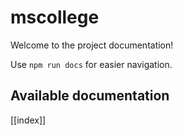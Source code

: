 # mscollege

Welcome to the project documentation!

Use `npm run docs` for easier navigation.

## Available documentation

[[index]]

